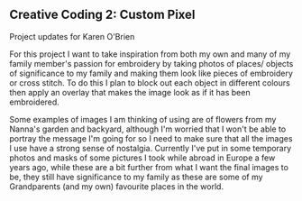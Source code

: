 ## Creative Coding 2: Custom Pixel

Project updates for Karen O'Brien

For this project I want to take inspiration from both my own and many of my family member's passion for embroidery by taking photos of places/ objects of significance to my family and making them look like pieces of embroidery or cross stitch. To do this I plan to block out each object in different colours then apply an overlay that makes the image look as if it has been embroidered.

Some examples of images I am thinking of using are of flowers from my Nanna's garden and backyard, although I'm worried that I won't be able to portray the message I'm going for so I need to make sure that all the images I use have a strong sense of nostalgia. Currently I've put in some temporary photos and masks of some pictures I took while abroad in Europe a few years ago, while these are a bit further from what I want the final images to be, they still have significance to my family as these are some of my Grandparents (and my own) favourite places in the world.
